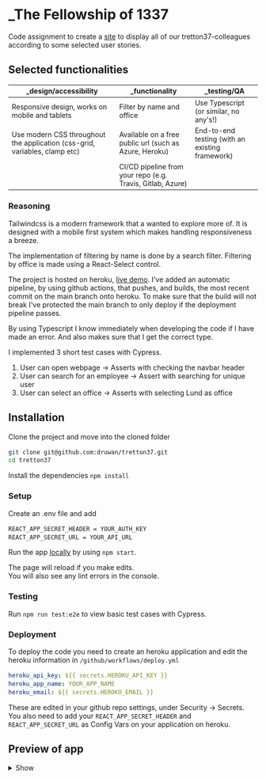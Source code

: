 # _The Fellowship of 1337

Code assignment to create a [site](https://cv-tretton37.herokuapp.com/) to display all of our tretton37-colleagues according to some selected user stories.

## Selected functionalities

| _design/accessibility | _functionality | _testing/QA |
| --- | --- | --- |
| Responsive design, works on mobile and tablets | Filter by name and office | Use Typescript (or similar, no any's!) |
| Use modern CSS throughout the application (css-grid, variables, clamp etc) | Available on a free public url (such as Azure, Heroku) | End-to-end testing (with an existing framework) |
| | CI/CD pipeline from your repo (e.g. Travis, Gitlab, Azure) | 

### Reasoning

Tailwindcss is a modern framework that a wanted to explore more of. It is designed with a mobile first system which makes handling responsiveness a breeze.

The implementation of filtering by name is done by a search filter. Filtering by office is made using a React-Select control.

The project is hosted on heroku, [live demo](https://cv-tretton37.herokuapp.com/). I've added an automatic pipeline, by using github actions, that pushes, and builds, the most recent commit on the main branch onto heroku. To make sure that the build will not break I've protected the main branch to only deploy if the deployment pipeline passes.

By using Typescript I know immediately when developing the code if I have made an error. And also makes sure that I get the correct type.

I implemented 3 short test cases with Cypress. 
1. User can open webpage -> Asserts with checking the navbar header
2. User can search for an employee -> Assert with searching for unique user
3. User can select an office -> Asserts with selecting Lund as office


## Installation

Clone the project and move into the cloned folder 
```bash
git clone git@github.com:druwan/tretton37.git
cd tretton37
```

Install the dependencies `npm install`


### Setup

Create an .env file and add
```bash
REACT_APP_SECRET_HEADER = YOUR_AUTH_KEY
REACT_APP_SECRET_URL = YOUR_API_URL
```

Run the app [locally](http://localhost:3000) by using `npm start`.

The page will reload if you make edits.\
You will also see any lint errors in the console.

### Testing

Run `npm run test:e2e` to view basic test cases with Cypress.

### Deployment

To deploy the code you need to create an heroku application and edit the heroku information in `/github/workflows/deploy.yml`

```yml
heroku_api_key: ${{ secrets.HEROKU_API_KEY }}
heroku_app_name: YOUR_APP_NAME
heroku_email: ${{ secrets.HEROKU_EMAIL }}
```

These are edited in your github repo settings, under Security -> Secrets. You also need to add your `REACT_APP_SECRET_HEADER` and `REACT_APP_SECRET_URL` as Config Vars on your application on heroku.


## Preview of app
<details>
    <summary>Show</summary>

    ![App Preview!](Preview.png "Preview of App")
</details>
